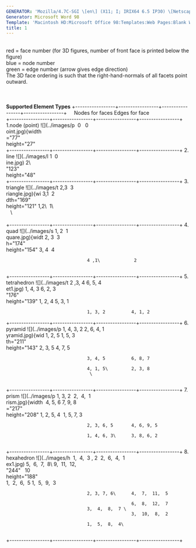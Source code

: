 ```yaml
---
GENERATOR: 'Mozilla/4.7C-SGI \[en\] (X11; I; IRIX64 6.5 IP30) \[Netscape\]'
Generator: Microsoft Word 98
Template: 'Macintosh HD:Microsoft Office 98:Templates:Web Pages:Blank Web Page'
title: 1
---
```


 \
red = face number (for 3D figures, number of front face is printed below
the figure)\
blue = node number\
green = edge number (arrow gives edge direction)\
The 3D face ordering is such that the right-hand-normals of all facets
point outward.\
 \
 \
\
**Supported Element Types**
+-----------------+-----------------+-----------------+-----------------+
                                   Nodes for faces  Edges for face  
+-----------------+-----------------+-----------------+-----------------+
 1.node (point)   ![](../images/p   0                 0             
                  oint.jpg){width                                   
                  ="77"                                             
                  height="27"                                      
+-----------------+-----------------+-----------------+-----------------+
 2\. line         ![](../images/l  1                 0              
                  ine.jpg)  2\                               
                  "123"                                             
                  height="48"                                      
+-----------------+-----------------+-----------------+-----------------+
 3\. triangle     ![](../images/t  2,3               3              
                  riangle.jpg){wi  3,1               2              
                  dth="169"                                         
                  height="121"    1,2\              1\             
                                                     \              
                                                                    
+-----------------+-----------------+-----------------+-----------------+
 4\. quad         ![](../images/s  1, 2              1              
                  quare.jpg){widt  2, 3              3              
                  h="174"                                           
                  height="154"    3, 4              4              

                                   4 ,1\             2              
                                                                    
+-----------------+-----------------+-----------------+-----------------+
 5\. tetrahedron  ![](../images/t  2 ,3, 4          6, 5, 4         
                  et1.jpg)  1, 4, 3          6, 2, 3         
                  "176"                                             
                  height="139"    1, 2, 4          5, 3, 1         

                                   1, 3, 2          4, 1, 2         
+-----------------+-----------------+-----------------+-----------------+
 6\. pyramid      ![](../images/p  1, 4, 3, 2       2, 6, 4, 1      
                  yramid.jpg){wid  1, 2, 5          1, 5, 3         
                  th="211"                                          
                  height="143"    2, 3, 5          4, 7, 5         

                                   3, 4, 5          6, 8, 7         

                                   4, 1, 5\         2, 3, 8         
                                    \                               
                                                                    
+-----------------+-----------------+-----------------+-----------------+
 7\. prism        ![](../images/p  1, 3, 2           2,  4,  1      
                  rism.jpg){width   4, 5, 6         7, 9, 8         
                  ="217"                                            
                  height="208"    1, 2, 5, 4       1, 5, 7, 3      

                                   2, 3, 6, 5       4, 6, 9, 5      

                                   1, 4, 6, 3\      3, 8, 6, 2      
                                                                    
+-----------------+-----------------+-----------------+-----------------+
 8\. hexahedron   ![](../images/h   1,  4,  3 , 2    2,  6,  4,  1  
                  ex1.jpg)  5,  6,  7,  8\   9,  11,  12,    
                  "244"                             10              
                  height="188"                                     
                                   1,  2,  6,  5    1,  5,  9,  3   

                                   2, 3, 7, 6\      4,  7,  11,  5  
                                                                    
                                                    6,  8,  12,  7  
                                   3,  4,  8,  7 \                  
                                                    3,  10,  8,  2  

                                   1,  5,  8,  4\                   
                                                                    
+-----------------+-----------------+-----------------+-----------------+
